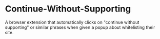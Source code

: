 # Continue-Without-Supporting
A browser extension that automatically clicks on "continue without supporting" or similar phrases when given a popup about whitelisting their site.
